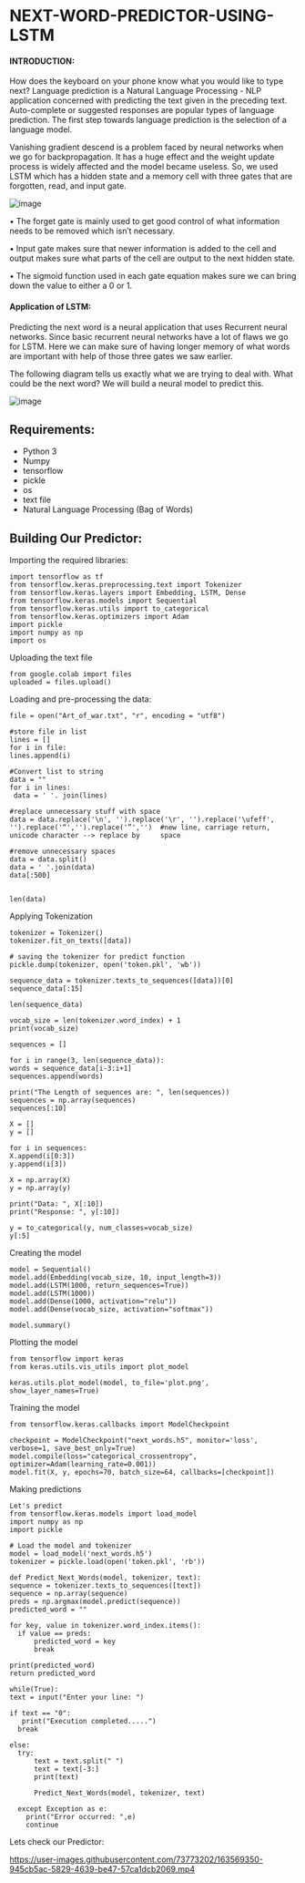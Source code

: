 # NEXT-WORD-PREDICTOR-USING-LSTM

#### INTRODUCTION:

How does the keyboard on your phone know what you would like to type next? Language prediction is a Natural Language Processing - NLP application concerned with predicting the text given in the preceding text. Auto-complete or suggested responses are popular types of language prediction. The first step towards language prediction is the selection of a language model.

Vanishing gradient descend is a problem faced by neural networks when we go for backpropagation. It has a huge effect and the weight update process is widely affected and the model became useless. So, we used LSTM which has a hidden state and a memory cell with three gates that are forgotten, read, and input gate.

![image](https://user-images.githubusercontent.com/73773202/163566623-a43ec35c-5c87-4a37-a457-d07dc3de0589.png)

•	The forget gate is mainly used to get good control of what information needs to be removed which isn’t necessary. 

•	Input gate makes sure that newer information is added to the cell and output makes sure what parts of the cell are output to the next hidden state. 

•	The sigmoid function used in each gate equation makes sure we can bring down the value to either a 0 or 1.
 
#### Application of LSTM:

Predicting the next word is a neural application that uses Recurrent neural networks. Since basic recurrent neural networks have a lot of flaws we go for LSTM. Here we can make sure of having longer memory of what words are important with help of those three gates we saw earlier. 

The following diagram tells us exactly what we are trying to deal with. What could be the next word? We will build a neural model to predict this.

![image](https://user-images.githubusercontent.com/73773202/163566705-9fe220bf-470a-4f93-b460-48b4a1839932.png)

## Requirements:
* Python 3
* Numpy
* tensorflow
* pickle
* os
* text file
* Natural Language Processing (Bag of Words)

## Building Our Predictor:


Importing the required libraries:

    import tensorflow as tf
    from tensorflow.keras.preprocessing.text import Tokenizer
    from tensorflow.keras.layers import Embedding, LSTM, Dense
    from tensorflow.keras.models import Sequential
    from tensorflow.keras.utils import to_categorical
    from tensorflow.keras.optimizers import Adam
    import pickle
    import numpy as np
    import os

Uploading the text file

    from google.colab import files
    uploaded = files.upload()

Loading and pre-processing the data:

    file = open("Art_of_war.txt", "r", encoding = "utf8")

    #store file in list
    lines = []
    for i in file:
    lines.append(i)

    #Convert list to string
    data = ""
    for i in lines:
     data = ' '. join(lines) 

    #replace unnecessary stuff with space
    data = data.replace('\n', '').replace('\r', '').replace('\ufeff', '').replace('“','').replace('”','')  #new line, carriage return, unicode character --> replace by     space

    #remove unnecessary spaces 
    data = data.split()
    data = ' '.join(data)
    data[:500]


    len(data)

Applying Tokenization
    
    tokenizer = Tokenizer()
    tokenizer.fit_on_texts([data])

    # saving the tokenizer for predict function
    pickle.dump(tokenizer, open('token.pkl', 'wb'))

    sequence_data = tokenizer.texts_to_sequences([data])[0]
    sequence_data[:15]

    len(sequence_data)

    vocab_size = len(tokenizer.word_index) + 1
    print(vocab_size)

    sequences = []

    for i in range(3, len(sequence_data)):
    words = sequence_data[i-3:i+1]
    sequences.append(words)
    
    print("The Length of sequences are: ", len(sequences))
    sequences = np.array(sequences)
    sequences[:10]

    X = []
    y = []

    for i in sequences:
    X.append(i[0:3])
    y.append(i[3])
    
    X = np.array(X)
    y = np.array(y)

    print("Data: ", X[:10])
    print("Response: ", y[:10])

    y = to_categorical(y, num_classes=vocab_size)
    y[:5]

Creating the model

    model = Sequential()
    model.add(Embedding(vocab_size, 10, input_length=3))
    model.add(LSTM(1000, return_sequences=True))
    model.add(LSTM(1000))
    model.add(Dense(1000, activation="relu"))
    model.add(Dense(vocab_size, activation="softmax"))

    model.summary()

Plotting the model

    from tensorflow import keras
    from keras.utils.vis_utils import plot_model

    keras.utils.plot_model(model, to_file='plot.png', show_layer_names=True)

 

Training the model

    from tensorflow.keras.callbacks import ModelCheckpoint

    checkpoint = ModelCheckpoint("next_words.h5", monitor='loss', verbose=1, save_best_only=True)
    model.compile(loss="categorical_crossentropy", optimizer=Adam(learning_rate=0.001))
    model.fit(X, y, epochs=70, batch_size=64, callbacks=[checkpoint])

Making predictions
    
    Let's predict
    from tensorflow.keras.models import load_model
    import numpy as np
    import pickle

    # Load the model and tokenizer
    model = load_model('next_words.h5')
    tokenizer = pickle.load(open('token.pkl', 'rb'))

    def Predict_Next_Words(model, tokenizer, text):
    sequence = tokenizer.texts_to_sequences([text])
    sequence = np.array(sequence)
    preds = np.argmax(model.predict(sequence))
    predicted_word = ""
  
    for key, value in tokenizer.word_index.items():
      if value == preds:
          predicted_word = key
          break
  
    print(predicted_word)
    return predicted_word

    while(True):
    text = input("Enter your line: ")
  
    if text == "0":
       print("Execution completed.....")
      break
  
    else:
      try:
          text = text.split(" ")
          text = text[-3:]
          print(text)
        
          Predict_Next_Words(model, tokenizer, text)
          
      except Exception as e:
        print("Error occurred: ",e)
        continue
     
     
  Lets check our Predictor:
  

https://user-images.githubusercontent.com/73773202/163569350-945cb5ac-5829-4639-be47-57ca1dcb2069.mp4

